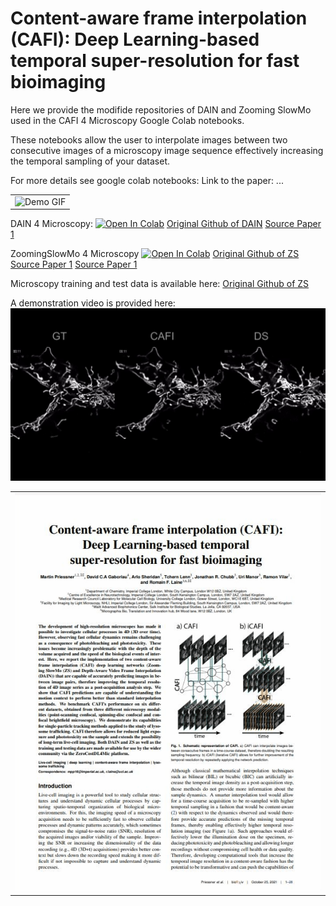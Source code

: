 # Content-aware frame interpolation (CAFI): Deep Learning-based temporal super-resolution for fast bioimaging

Here we provide the modifide repositories of DAIN and Zooming SlowMo used in the CAFI 4 Microscopy Google Colab notebooks.

These notebooks allow the user to interpolate images between two consecutive images of a microscopy image sequence effectively increasing the temporal sampling of your dataset.

For more details see google colab notebooks:
Link to the paper: ...

<table>
  <tr>
    <td colspan="1">
        <img src="dump/DEMO_GIF_GRAY640.gif" alt="Demo GIF">
        </img>
      </a>
    </td>
  </tr>
</table>

 DAIN 4 Microscopy:
 [![Open In Colab](https://colab.research.google.com/assets/colab-badge.svg)](https://colab.research.google.com/drive/1bL6wgTWrghHK7LH9xb4KGSk5WuOa5nJS?usp=sharing)
 [Original Github of DAIN](https://github.com/baowenbo/DAIN) 
 [Source Paper 1](https://arxiv.org/abs/1904.00830)

 
 ZoomingSlowMo 4 Microscopy
 [![Open In Colab](https://colab.research.google.com/assets/colab-badge.svg)](https://colab.research.google.com/drive/1TZ0K-rq9Nrgu9_XZ0UOK6brxjIM0ISNU?usp=sharing)
 [Original Github of ZS](https://github.com/Mukosame/Zooming-Slow-Mo-CVPR-2020) 
 [Source Paper 1](https://arxiv.org/abs/2002.11616#)
 [Source Paper 1](https://arxiv.org/abs/2104.07473#)

Microscopy training and test data is available here:
[Original Github of ZS](https://zenodo.org/record/5596603#.YX-bKGDMIdU)

A demonstration video is provided here:
[![CAFI-Content-Aware Image Interpolation](dump/Youtube_capture.jpg)](https://youtu.be/4eCELi-b23k "CAFI-Content-Aware Image Interpolation")



<table>
  <tr>
    <td colspan="1">
        <img src="dump/TWEET_2_GIF_1_Paper_Screenshots.gif" alt="Demo GIF">
        </img>
      </a>
    </td>
  </tr>
</table>
